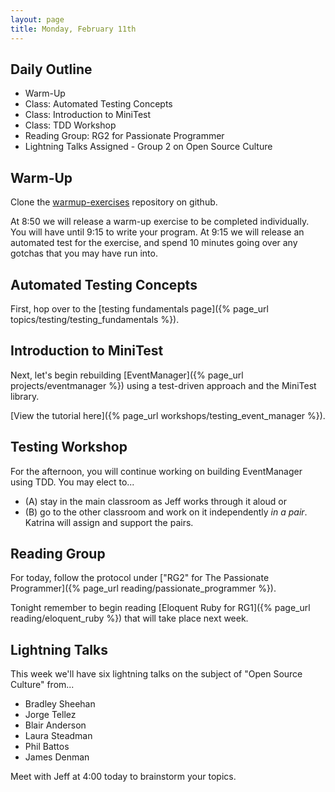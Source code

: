 ```yaml
---
layout: page
title: Monday, February 11th
---
```


## Daily Outline

* Warm-Up
* Class: Automated Testing Concepts
* Class: Introduction to MiniTest
* Class: TDD Workshop
* Reading Group: RG2 for Passionate Programmer
* Lightning Talks Assigned - Group 2 on Open Source Culture

## Warm-Up

Clone the [warmup-exercises](https://github.com/JumpstartLab/warmup-exercises) repository on github.

At 8:50 we will release a warm-up exercise to be completed individually. You will have until 9:15 to write your program. At 9:15 we will release an automated test for the exercise, and spend 10 minutes going over any gotchas that you may have run into.

## Automated Testing Concepts

First, hop over to the [testing fundamentals page]({% page_url topics/testing/testing_fundamentals %}).

## Introduction to MiniTest

Next, let's begin rebuilding [EventManager]({% page_url projects/eventmanager %}) using a test-driven approach and the MiniTest library.

[View the tutorial here]({% page_url workshops/testing_event_manager %}).

## Testing Workshop

For the afternoon, you will continue working on building EventManager using TDD. You may elect to...

* (A) stay in the main classroom as Jeff works through it aloud or 
* (B) go to the other classroom and work on it independently *in a pair*. Katrina will assign and support the pairs.

## Reading Group

For today, follow the protocol under ["RG2" for The Passionate Programmer]({% page_url reading/passionate_programmer %}).

Tonight remember to begin reading [Eloquent Ruby for RG1]({% page_url reading/eloquent_ruby %}) that will take place next week.

## Lightning Talks

This week we'll have six lightning talks on the subject of "Open Source Culture" from...

* Bradley Sheehan
* Jorge Tellez
* Blair Anderson
* Laura Steadman
* Phil Battos
* James Denman

Meet with Jeff at 4:00 today to brainstorm your topics.
